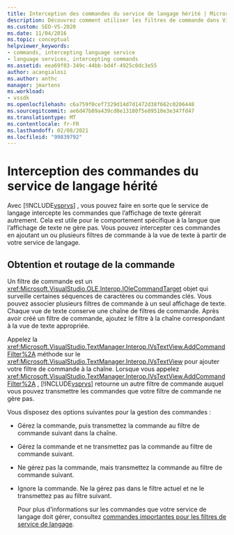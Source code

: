 ```yaml
---
title: Interception des commandes du service de langage hérité | Microsoft Docs
description: Découvrez comment utiliser les filtres de commande dans Visual Studio pour intercepter les commandes du service de langage hérité et ajouter un comportement spécifique à la langue.
ms.custom: SEO-VS-2020
ms.date: 11/04/2016
ms.topic: conceptual
helpviewer_keywords:
- commands, intercepting language service
- language services, intercepting commands
ms.assetid: eea69f03-349c-44bb-bd4f-4925c0dc3e55
author: acangialosi
ms.author: anthc
manager: jmartens
ms.workload:
- vssdk
ms.openlocfilehash: c6a759f0cef7329d14d7d1472d38f662c0206448
ms.sourcegitcommit: ae6d47b09a439cd0e13180f5e89510e3e347fd47
ms.translationtype: MT
ms.contentlocale: fr-FR
ms.lasthandoff: 02/08/2021
ms.locfileid: "99839792"
---
```

# <a name="intercepting-legacy-language-service-commands"></a>Interception des commandes du service de langage hérité
Avec [!INCLUDE[vsprvs](../../code-quality/includes/vsprvs_md.md)] , vous pouvez faire en sorte que le service de langage intercepte les commandes que l’affichage de texte gérerait autrement. Cela est utile pour le comportement spécifique à la langue que l’affichage de texte ne gère pas. Vous pouvez intercepter ces commandes en ajoutant un ou plusieurs filtres de commande à la vue de texte à partir de votre service de langage.

## <a name="getting-and-routing-the-command"></a>Obtention et routage de la commande
 Un filtre de commande est un <xref:Microsoft.VisualStudio.OLE.Interop.IOleCommandTarget> objet qui surveille certaines séquences de caractères ou commandes clés. Vous pouvez associer plusieurs filtres de commande à un seul affichage de texte. Chaque vue de texte conserve une chaîne de filtres de commande. Après avoir créé un filtre de commande, ajoutez le filtre à la chaîne correspondant à la vue de texte appropriée.

 Appelez la <xref:Microsoft.VisualStudio.TextManager.Interop.IVsTextView.AddCommandFilter%2A> méthode sur le <xref:Microsoft.VisualStudio.TextManager.Interop.IVsTextView> pour ajouter votre filtre de commande à la chaîne. Lorsque vous appelez <xref:Microsoft.VisualStudio.TextManager.Interop.IVsTextView.AddCommandFilter%2A> , [!INCLUDE[vsprvs](../../code-quality/includes/vsprvs_md.md)] retourne un autre filtre de commande auquel vous pouvez transmettre les commandes que votre filtre de commande ne gère pas.

 Vous disposez des options suivantes pour la gestion des commandes :

- Gérez la commande, puis transmettez la commande au filtre de commande suivant dans la chaîne.

- Gérez la commande et ne transmettez pas la commande au filtre de commande suivant.

- Ne gérez pas la commande, mais transmettez la commande au filtre de commande suivant.

- Ignore la commande. Ne la gérez pas dans le filtre actuel et ne le transmettez pas au filtre suivant.

  Pour plus d’informations sur les commandes que votre service de langage doit gérer, consultez [commandes importantes pour les filtres de service de langage](../../extensibility/internals/important-commands-for-language-service-filters.md).
